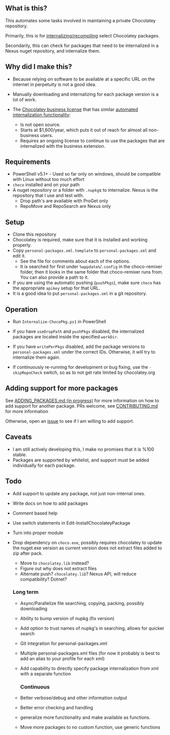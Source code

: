 ## What is this?

This automates some tasks involved in maintaining a private Chocolatey repository.

Primarily, this is for [internalizing/recompiling](https://chocolatey.org/docs/how-to-recompile-packages) select Chocolatey packages.

Secondarily, this can check for packages that need to be internalized in a Nexus nuget repository, and internalize them.

## Why did I make this? 

- Because relying on software to be available at a specific URL on the internet in perpetuity is not a good idea.
- Manually downloading and internalizing for each package version is a lot of work.
- The [Chocolatey business license](https://chocolatey.org/pricing#faq-pricing) that has similar [automated internalization functionality](https://chocolatey.org/docs/features-automatically-recompile-packages):
 
   - Is not open source.
   - Starts at $1,600/year, which puts it out of reach for almost all non-business users.
   - Requires an ongoing license to continue to use the packages that are internalized with the business extension. 

## Requirements

- PowerShell v5.1+ - Used so far only on windows, should be compatible with Linux without too much effort
- `choco` installed and on your path
- A nuget repository or a folder with `.nupkg`s to internalize. Nexus is the repository that I use and test with.
	- Drop path's are available with ProGet only
	- RepoMove and RepoSearch are Nexus only

## Setup 

- Clone this repository
- Chocolatey is required, make sure that it is installed and working properly. 
- Copy `personal-packages.xml.template` to `personal-packages.xml` and edit it. 
    - See the file for comments about each of the options.
    - It is searched for first under `%appdata%`/`.config` in the choco-remixer folder, then it looks in the same folder that choco-remixer runs from. You can also provide a path to it.
- If you are using the automatic pushing (`pushPkgs`), make sure `choco` has the appropriate `apikey` setup for that URL.
- It is a good idea to put `personal-packages.xml` in a git repository.

## Operation 

- Run `Internalize-ChocoPkg.ps1` in PowerShell

- If you have `useDropPath` and `pushPkgs` disabled, the internalized packages are located inside the specified `workDir`.
- If you have `writePerPkgs` disabled, add the package versions to `personal-packages.xml` under the correct IDs. Otherwise, it will try to internalize them again.

- If continuously re-running for development or bug fixing, use the `-skipRepoCheck` switch, so as to not get rate limited by chocolatey.org 

## Adding support for more packages

See [ADDING_PACKAGES.md (in progress)](https://github.com/TheCakeIsNaOH/choco-remixer/blob/master/ADDING_PACKAGES.md) for more information on how to add support for another package. PRs welcome, see [CONTRIBUTING.md](https://github.com/TheCakeIsNaOH/choco-remixer/blob/master/CONTRIBUTING.md) for more information

Otherwise, open an [issue](https://github.com/TheCakeIsNaOH/choco-remixer/issues/new) to see if I am willing to add support.


## Caveats

- I am still actively developing this, I make no promises that it is %100 stable.
- Packages are supported by whitelist, and support must be added individually for each package.

## Todo

- Add support to update any package, not just non-internal ones.
- Write docs on how to add packages
- Comment based help
- Use switch statements in Edit-InstallChocolateyPackage
- Turn into proper module
- Drop dependency on `choco.exe`, possibly requires chocolatey to update the nuget.exe version as current version does not extract files added to zip after pack.
	- Move to `chocolatey.lib` instead?
	- Figure out why does not extract files
	- Alternate push? `chocolatey.lib`? Nexus API, will reduce compatibility? Dotnet?


    ### Long term
  
  - Async/Parallelize file searching, copying, packing, possibly downloading 
  - Ability to bump version of nupkg (fix version)
  - Add option to trust names of nupkg's in searching, allows for quicker search
  - Git integration for personal-packages.xml
  - Multiple personal-packages.xml files (for now it probably is best to add an alias to your profile for each xml)
  - Add capability to directly specify package internalization from xml with a separate function
  
    ### Continuous 
    
  - Better verbose/debug and other information output
  - Better error checking and handling
  - generalize more functionality and make available as functions. 
  - Move more packages to no custom function, use generic functions
  